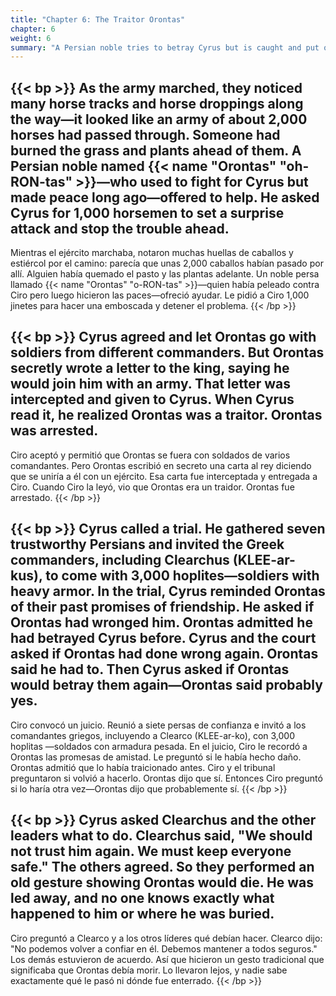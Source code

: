 ```yaml
---
title: "Chapter 6: The Traitor Orontas"
chapter: 6
weight: 6
summary: "A Persian noble tries to betray Cyrus but is caught and put on trial."
---
```


{{< bp >}}
As the army marched, they noticed many horse tracks and horse droppings along the way—it looked like an army of about 2,000 horses had passed through. Someone had burned the grass and plants ahead of them. A Persian noble named {{< name "Orontas" "oh-RON-tas" >}}—who used to fight for Cyrus but made peace long ago—offered to help. He asked Cyrus for 1,000 horsemen to set a surprise attack and stop the trouble ahead.
---
Mientras el ejército marchaba, notaron muchas huellas de caballos y estiércol por el camino: parecía que unas 2,000 caballos habían pasado por allí. Alguien había quemado el pasto y las plantas adelante. Un noble persa llamado {{< name "Orontas" "o-RON-tas" >}}—quien había peleado contra Ciro pero luego hicieron las paces—ofreció ayudar. Le pidió a Ciro 1,000 jinetes para hacer una emboscada y detener el problema.
{{< /bp >}}

{{< bp >}}
Cyrus agreed and let Orontas go with soldiers from different commanders. But Orontas secretly wrote a letter to the king, saying he would join him with an army. That letter was intercepted and given to Cyrus. When Cyrus read it, he realized Orontas was a traitor. Orontas was arrested.
---
Ciro aceptó y permitió que Orontas se fuera con soldados de varios comandantes. Pero Orontas escribió en secreto una carta al rey diciendo que se uniría a él con un ejército. Esa carta fue interceptada y entregada a Ciro. Cuando Ciro la leyó, vio que Orontas era un traidor. Orontas fue arrestado.
{{< /bp >}}

{{< bp >}}
Cyrus called a trial. He gathered seven trustworthy Persians and invited the Greek commanders, including Clearchus (KLEE-ar-kus), to come with 3,000 hoplites—soldiers with heavy armor. In the trial, Cyrus reminded Orontas of their past promises of friendship. He asked if Orontas had wronged him. Orontas admitted he had betrayed Cyrus before. Cyrus and the court asked if Orontas had done wrong again. Orontas said he had to. Then Cyrus asked if Orontas would betray them again—Orontas said probably yes.
---
Ciro convocó un juicio. Reunió a siete persas de confianza e invitó a los comandantes griegos, incluyendo a Clearco (KLEE-ar-ko), con 3,000 hoplitas —soldados con armadura pesada. En el juicio, Ciro le recordó a Orontas las promesas de amistad. Le preguntó si le había hecho daño. Orontas admitió que lo había traicionado antes. Ciro y el tribunal preguntaron si volvió a hacerlo. Orontas dijo que sí. Entonces Ciro preguntó si lo haría otra vez—Orontas dijo que probablemente sí.
{{< /bp >}}

{{< bp >}}
Cyrus asked Clearchus and the other leaders what to do. Clearchus said, "We should not trust him again. We must keep everyone safe." The others agreed. So they performed an old gesture showing Orontas would die. He was led away, and no one knows exactly what happened to him or where he was buried.
---
Ciro preguntó a Clearco y a los otros líderes qué debían hacer. Clearco dijo: "No podemos volver a confiar en él. Debemos mantener a todos seguros." Los demás estuvieron de acuerdo. Así que hicieron un gesto tradicional que significaba que Orontas debía morir. Lo llevaron lejos, y nadie sabe exactamente qué le pasó ni dónde fue enterrado.
{{< /bp >}}
